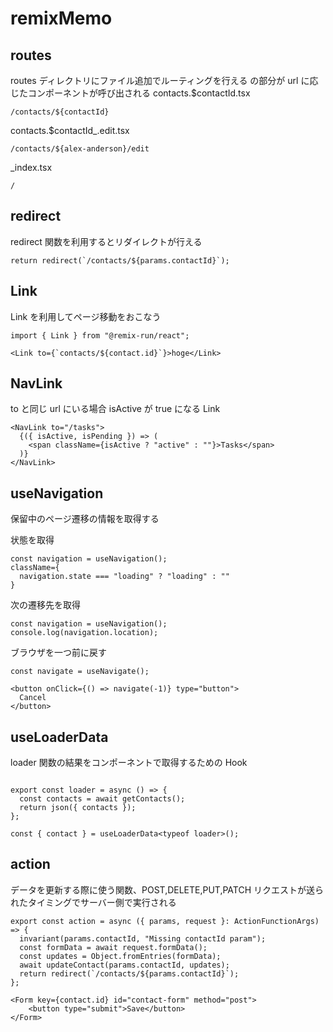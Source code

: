# remixMemo

## routes

routes ディレクトリにファイル追加でルーティングを行える
<Outlet />の部分が url に応じたコンポーネントが呼び出される
contacts.$contactId.tsx

```
/contacts/${contactId}
```

contacts.$contactId\_.edit.tsx

```
/contacts/${alex-anderson}/edit
```

\_index.tsx

```
/
```

## redirect

redirect 関数を利用するとリダイレクトが行える

```
return redirect(`/contacts/${params.contactId}`);
```

## Link

Link を利用してページ移動をおこなう

```
import { Link } from "@remix-run/react";

<Link to={`contacts/${contact.id}`}>hoge</Link>
```

## NavLink

to と同じ url にいる場合 isActive が true になる Link

```
<NavLink to="/tasks">
  {({ isActive, isPending }) => (
    <span className={isActive ? "active" : ""}>Tasks</span>
  )}
</NavLink>
```

## useNavigation

保留中のページ遷移の情報を取得する

状態を取得

```
const navigation = useNavigation();
className={
  navigation.state === "loading" ? "loading" : ""
}
```

次の遷移先を取得

```
const navigation = useNavigation();
console.log(navigation.location);
```

ブラウザを一つ前に戻す

```
const navigate = useNavigate();

<button onClick={() => navigate(-1)} type="button">
  Cancel
</button>
```

## useLoaderData

loader 関数の結果をコンポーネントで取得するための Hook

```

export const loader = async () => {
  const contacts = await getContacts();
  return json({ contacts });
};

const { contact } = useLoaderData<typeof loader>();
```

## action

データを更新する際に使う関数、POST,DELETE,PUT,PATCH リクエストが送られたタイミングでサーバー側で実行される

```
export const action = async ({ params, request }: ActionFunctionArgs) => {
  invariant(params.contactId, "Missing contactId param");
  const formData = await request.formData();
  const updates = Object.fromEntries(formData);
  await updateContact(params.contactId, updates);
  return redirect(`/contacts/${params.contactId}`);
};

<Form key={contact.id} id="contact-form" method="post">
    <button type="submit">Save</button>
</Form>
```
